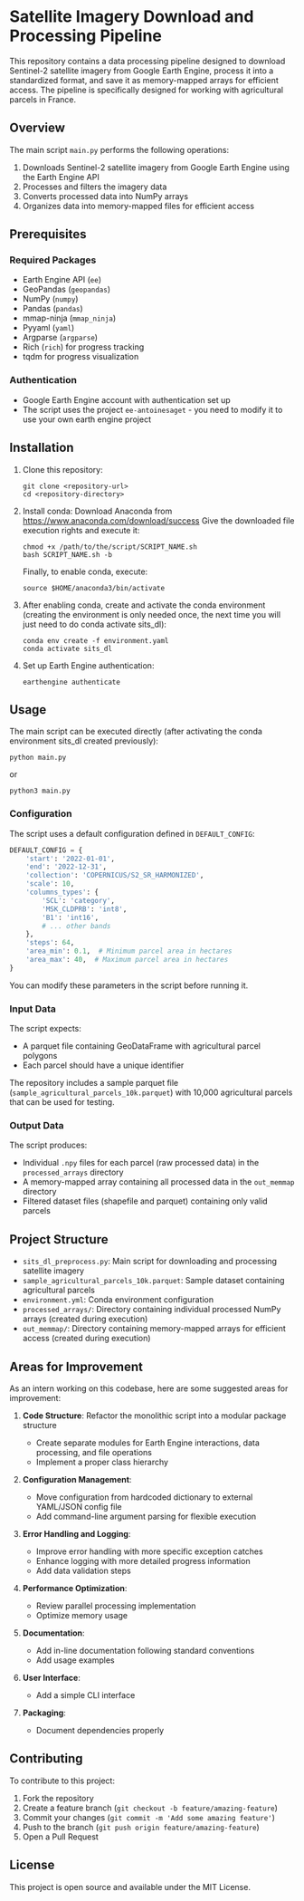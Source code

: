 # Satellite Imagery Download and Processing Pipeline

This repository contains a data processing pipeline designed to download Sentinel-2 satellite imagery from Google Earth Engine, process it into a standardized format, and save it as memory-mapped arrays for efficient access. The pipeline is specifically designed for working with agricultural parcels in France.

## Overview

The main script `main.py` performs the following operations:

1. Downloads Sentinel-2 satellite imagery from Google Earth Engine using the Earth Engine API
2. Processes and filters the imagery data
3. Converts processed data into NumPy arrays
4. Organizes data into memory-mapped files for efficient access

## Prerequisites

### Required Packages

- Earth Engine API (`ee`)
- GeoPandas (`geopandas`)
- NumPy (`numpy`)
- Pandas (`pandas`)
- mmap-ninja (`mmap_ninja`)
- Pyyaml (`yaml`)
- Argparse (`argparse`)
- Rich (`rich`) for progress tracking
- tqdm for progress visualization

### Authentication

- Google Earth Engine account with authentication set up
- The script uses the project `ee-antoinesaget` - you need to modify it to use your own earth engine project

## Installation

1. Clone this repository:
   ```
   git clone <repository-url>
   cd <repository-directory>
   ```

2. Install conda:
   Download Anaconda from https://www.anaconda.com/download/success
   Give the downloaded file execution rights and execute it:
   ```
   chmod +x /path/to/the/script/SCRIPT_NAME.sh
   bash SCRIPT_NAME.sh -b
   ```
   Finally, to enable conda, execute:
   ```
   source $HOME/anaconda3/bin/activate
   ```

3. After enabling conda, create and activate the conda environment (creating the environment is only needed once, the next time you will just need to do conda activate sits_dl):
   ```
   conda env create -f environment.yaml
   conda activate sits_dl
   ```

4. Set up Earth Engine authentication:
   ```
   earthengine authenticate
   ```

## Usage

The main script can be executed directly (after activating the conda environment sits_dl created previously):

```
python main.py
```
or
```
python3 main.py
```

### Configuration

The script uses a default configuration defined in `DEFAULT_CONFIG`:

```python
DEFAULT_CONFIG = {
    'start': '2022-01-01',
    'end': '2022-12-31',
    'collection': 'COPERNICUS/S2_SR_HARMONIZED',
    'scale': 10,
    'columns_types': {
        'SCL': 'category',
        'MSK_CLDPRB': 'int8',
        'B1': 'int16',
        # ... other bands
    },
    'steps': 64,
    'area_min': 0.1,  # Minimum parcel area in hectares
    'area_max': 40,  # Maximum parcel area in hectares
}
```

You can modify these parameters in the script before running it.

### Input Data

The script expects:
- A parquet file containing GeoDataFrame with agricultural parcel polygons
- Each parcel should have a unique identifier

The repository includes a sample parquet file (`sample_agricultural_parcels_10k.parquet`) with 10,000 agricultural parcels that can be used for testing.

### Output Data

The script produces:
- Individual `.npy` files for each parcel (raw processed data) in the `processed_arrays` directory
- A memory-mapped array containing all processed data in the `out_memmap` directory
- Filtered dataset files (shapefile and parquet) containing only valid parcels

## Project Structure

- `sits_dl_preprocess.py`: Main script for downloading and processing satellite imagery
- `sample_agricultural_parcels_10k.parquet`: Sample dataset containing agricultural parcels
- `environment.yml`: Conda environment configuration
- `processed_arrays/`: Directory containing individual processed NumPy arrays (created during execution)
- `out_memmap/`: Directory containing memory-mapped arrays for efficient access (created during execution)

## Areas for Improvement

As an intern working on this codebase, here are some suggested areas for improvement:

1. **Code Structure**: Refactor the monolithic script into a modular package structure
   - Create separate modules for Earth Engine interactions, data processing, and file operations
   - Implement a proper class hierarchy

2. **Configuration Management**: 
   - Move configuration from hardcoded dictionary to external YAML/JSON config file
   - Add command-line argument parsing for flexible execution

3. **Error Handling and Logging**:
   - Improve error handling with more specific exception catches
   - Enhance logging with more detailed progress information
   - Add data validation steps

4. **Performance Optimization**:
   - Review parallel processing implementation
   - Optimize memory usage

5. **Documentation**:
   - Add in-line documentation following standard conventions
   - Add usage examples

6. **User Interface**:
   - Add a simple CLI interface

7. **Packaging**:
   - Document dependencies properly

## Contributing

To contribute to this project:

1. Fork the repository
2. Create a feature branch (`git checkout -b feature/amazing-feature`)
3. Commit your changes (`git commit -m 'Add some amazing feature'`)
4. Push to the branch (`git push origin feature/amazing-feature`)
5. Open a Pull Request

## License

This project is open source and available under the MIT License.
